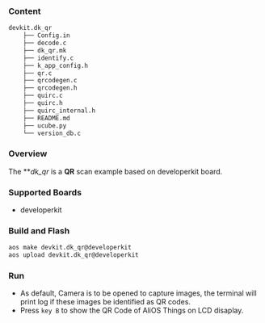 ### Content
```sh
devkit.dk_qr
	├── Config.in
	├── decode.c
	├── dk_qr.mk
	├── identify.c
	├── k_app_config.h
	├── qr.c
	├── qrcodegen.c
	├── qrcodegen.h
	├── quirc.c
	├── quirc.h
	├── quirc_internal.h
	├── README.md
	├── ucube.py
	└── version_db.c
```
### Overview
The ***dk_qr* is a **QR** scan example based on developerkit board.

### Supported Boards

- developerkit

### Build and Flash

```sh
aos make devkit.dk_qr@developerkit
aos upload devkit.dk_qr@developerkit
```

### Run

* As default, Camera is to be opened to capture images, the terminal will print log if these images be identified as QR codes.
* Press `key B` to show the QR Code of AliOS Things on LCD disaplay.